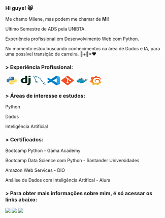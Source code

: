 ### Hi guys! 😸

Me chamo Milene, mas podem me chamar de <b>Mi</b>! <p>
Ultimo Semestre de ADS pela UNIBTA. <p>
Experiência profissional em Desenvolvimento Web com Python. <p>
No momento estou buscando conhecimentos na área de Dados e IA, para uma possível transição de carreira. 🎲+🐍=❤

### > Experiência Profissional:

<div>
  <img align="center" alt="milene-Python" height="30" width="40" src="https://raw.githubusercontent.com/devicons/devicon/master/icons/python/python-original.svg">
  <img align="center" alt="milene-Django" height="30" width="40" src="https://raw.githubusercontent.com/devicons/devicon/master/icons/django/django-plain.svg">
  <img align="center" alt="milene-Django" height="30" width="40" src="https://raw.githubusercontent.com/devicons/devicon/master/icons/mysql/mysql-original.svg">
  <img align="center" alt="milene-Django" height="30" width="40" src="https://raw.githubusercontent.com/devicons/devicon/master/icons/vscode/vscode-original.svg">
  <img align="center" alt="milene-Django" height="30" width="40" src="https://raw.githubusercontent.com/devicons/devicon/master/icons/git/git-original.svg">
  <img align="center" alt="milene-Django" height="30" width="40" src="https://raw.githubusercontent.com/devicons/devicon/master/icons/docker/docker-original.svg">
  <img align="center" alt="milene-Django" height="30" width="40" src="https://raw.githubusercontent.com/devicons/devicon/master/icons/grafana/grafana-original.svg">
</div

<p>

### > Áreas de interesse e estudos:
Python <p>
Dados <p>
Inteligência Artificial

### > Certificados:
Bootcamp Python - Gama Academy <p>
Bootcamp Data Science com Python - Santander Universidades <p>
Amazon Web Services - DIO <p>
Análise de Dados com Inteligência Artifical - Alura



### > Para obter mais informações sobre mim, é só acessar os links abaixo:
<div> 
  <a href="https://www.linkedin.com/in/milene-almeida-cordeiro-martins/" target="_blank"><img src="https://img.shields.io/badge/-LinkedIn-%230077B5?style=for-the-badge&logo=linkedin&logoColor=white" target="_blank"></a> 
  <a href="https://instagram.com/mimartins.tech" target="_blank"><img src="https://img.shields.io/badge/-Instagram-%23E4405F?style=for-the-badge&logo=instagram&logoColor=white" target="_blank"></a>
  <a href = "mailto:milene_martins@outlook.com"><img src="https://img.shields.io/badge/Microsoft_Outlook-0078D4?style=for-the-badge&logo=microsoft-outlook&logoColor=white" target="_blank"></a>  
</div>
